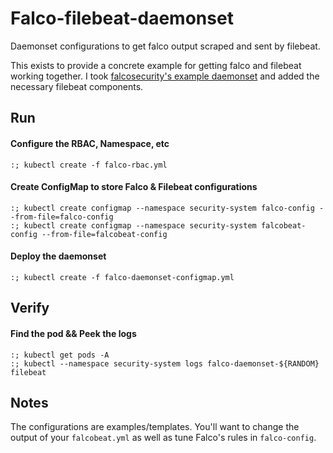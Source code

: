 # Falco-filebeat-daemonset

Daemonset configurations to get falco output scraped and sent by filebeat.

This exists to provide a concrete example for getting falco and filebeat working together. I took [falcosecurity's example daemonset](https://github.com/falcosecurity/falco/tree/dev/integrations/k8s-using-daemonset) and added the necessary filebeat components.

## Run
#### Configure the RBAC, Namespace, etc
```
:; kubectl create -f falco-rbac.yml
```

#### Create ConfigMap to store Falco & Filebeat configurations
```
:; kubectl create configmap --namespace security-system falco-config --from-file=falco-config
:; kubectl create configmap --namespace security-system falcobeat-config --from-file=falcobeat-config
```

#### Deploy the daemonset
```
:; kubectl create -f falco-daemonset-configmap.yml
```


## Verify
#### Find the pod && Peek the logs
```
:; kubectl get pods -A
:; kubectl --namespace security-system logs falco-daemonset-${RANDOM} filebeat
```

## Notes

The configurations are examples/templates. You'll want to change the output of your `falcobeat.yml` as well as tune Falco's rules in `falco-config`.
